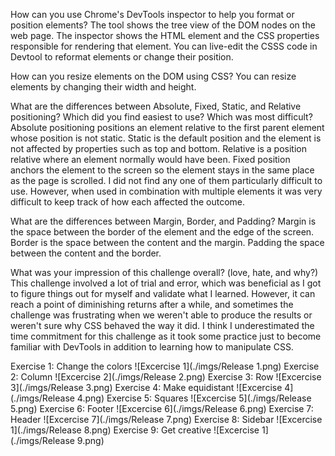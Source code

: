 How can you use Chrome's DevTools inspector to help you format or position elements?
The tool shows the tree view of the DOM nodes on the web page. The inspector shows the HTML element and the CSS properties responsible for rendering that element. You can live-edit the CSSS code in Devtool to reformat elements or change their position. 

How can you resize elements on the DOM using CSS?
You can resize elements by changing their width and height.

What are the differences between Absolute, Fixed, Static, and Relative positioning? Which did you find easiest to use? Which was most difficult?
Absolute positioning positions an element relative to the first parent element whose position is not static. Static is the default position and the element is not affected by properties such as top and bottom. Relative is a position relative where an element normally would have been. Fixed  position anchors the element to the screen so the element stays in the same place as the page is scrolled. I did not find any one of them particularly difficult to use. However, when used in combination with multiple elements it was very difficult to keep track of how each affected the outcome.

What are the differences between Margin, Border, and Padding?
Margin is the space between the border of the element and the edge of the screen. Border is the space between the content and the margin. Padding the space between the content and the border.

What was your impression of this challenge overall? (love, hate, and why?) 
This challenge involved a lot of trial and error, which was beneficial as I got to figure things out for myself and validate what I learned. However, it can reach a point of diminishing returns after a while, and sometimes the challenge was frustrating when we weren't able to produce the results or weren't sure why CSS behaved the way it did. I think I underestimated the time commitment for this challenge as it took some practice just to become familiar with DevTools in addition to learning how to manipulate CSS.


Exercise 1: Change the colors
![Excercise 1](./imgs/Release 1.png)
Exercise 2: Column
![Excercise 2](./imgs/Release 2.png)
Exercise 3: Row
![Excercise 3](./imgs/Release 3.png)
Exercise 4: Make equidistant
![Excercise 4](./imgs/Release 4.png)
Exercise 5: Squares
![Excercise 5](./imgs/Release 5.png)
Exercise 6: Footer
![Excercise 6](./imgs/Release 6.png)
Exercise 7: Header
![Excercise 7](./imgs/Release 7.png)
Exercise 8: Sidebar
![Excercise 1](./imgs/Release 8.png)
Exercise 9: Get creative
![Excercise 1](./imgs/Release 9.png)